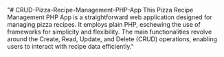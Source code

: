 "# CRUD-Pizza-Recipe-Management-PHP-App This Pizza Recipe Management PHP App is a straightforward web application designed for managing pizza recipes. It employs plain PHP, eschewing the use of frameworks for simplicity and flexibility. The main functionalities revolve around the Create, Read, Update, and Delete (CRUD) operations, enabling users to interact with recipe data efficiently." 
